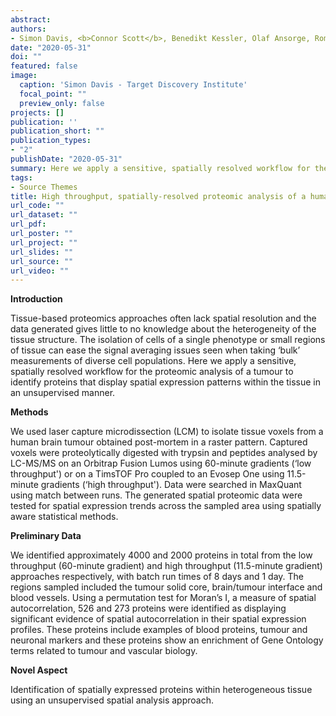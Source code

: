 ```yaml
---
abstract: 
authors:
- Simon Davis, <b>Connor Scott</b>, Benedikt Kessler, Olaf Ansorge, Roman Fischer
date: "2020-05-31"
doi: ""
featured: false
image:
  caption: 'Simon Davis - Target Discovery Institute'
  focal_point: ""
  preview_only: false
projects: []
publication: ''
publication_short: ""
publication_types:
- "2"
publishDate: "2020-05-31" 
summary: Here we apply a sensitive, spatially resolved workflow for the proteomic analysis of a tumour to identify proteins that display spatial expression patterns within the tissue in an unsupervised manner. <i>Article and Poster - ASMS Conference on Mass Spectrometry and Allied Topics, May 31st - June 4th 2020</i>
tags:
- Source Themes
title: High throughput, spatially-resolved proteomic analysis of a human brain tumour
url_code: ""
url_dataset: ""
url_pdf: 
url_poster: ""
url_project: ""
url_slides: ""
url_source: ""
url_video: ""
---
```

<b>Introduction</b>

Tissue-based proteomics approaches often lack spatial resolution and the data generated gives little to no knowledge about the heterogeneity of the tissue structure. The isolation of cells of a single phenotype or small regions of tissue can ease the signal averaging issues seen when taking ‘bulk’ measurements of diverse cell populations. Here we apply a sensitive, spatially resolved workflow for the proteomic analysis of a tumour to identify proteins that display spatial expression patterns within the tissue in an unsupervised manner.

<b>Methods</b>

We used laser capture microdissection (LCM) to isolate tissue voxels from a human brain tumour obtained post-mortem in a raster pattern. Captured voxels were proteolytically digested with trypsin and peptides analysed by LC-MS/MS on an Orbitrap Fusion Lumos using 60-minute gradients (‘low throughput') or on a TimsTOF Pro coupled to an Evosep One using 11.5-minute gradients (‘high throughput'). Data were searched in MaxQuant using match between runs. The generated spatial proteomic data were tested for spatial expression trends across the sampled area using spatially aware statistical methods.

<b>Preliminary Data</b>

We identified approximately 4000 and 2000 proteins in total from the low throughput (60-minute gradient) and high throughput (11.5-minute gradient) approaches respectively, with batch run times of 8 days and 1 day. The regions sampled included the tumour solid core, brain/tumour interface and blood vessels. Using a permutation test for Moran’s I, a measure of spatial autocorrelation, 526 and 273 proteins were identified as displaying significant evidence of spatial autocorrelation in their spatial expression profiles. These proteins include examples of blood proteins, tumour and neuronal markers and these proteins show an enrichment of Gene Ontology terms related to tumour and vascular biology.

<b>Novel Aspect</b>

Identification of spatially expressed proteins within heterogeneous tissue using an unsupervised spatial analysis approach.